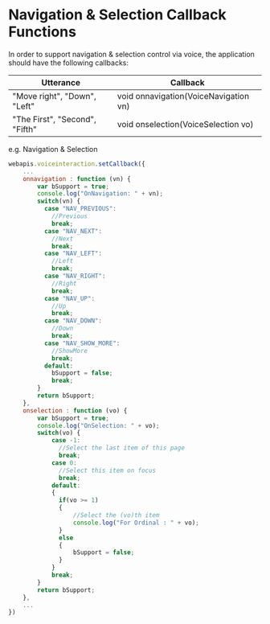# Navigation & Selection Callback Functions

In order to support navigation & selection control via voice, the application should have the following callbacks:

| Utterance | Callback |
| --------- | -------- |
| "Move right", "Down", "Left" | void onnavigation(VoiceNavigation vn) |
| "The First", "Second", "Fifth" | void onselection(VoiceSelection vo) |

e.g. Navigation & Selection

  ```javascript
  webapis.voiceinteraction.setCallback({
      ...
      onnavigation : function (vn) {
          var bSupport = true;
          console.log("OnNavigation: " + vn);
          switch(vn) {
            case "NAV_PREVIOUS":
              //Previous
              break;
            case "NAV_NEXT":
              //Next
              break;
            case "NAV_LEFT":
              //Left
              break;
            case "NAV_RIGHT":
              //Right
              break;
            case "NAV_UP":
              //Up
              break;
            case "NAV_DOWN":
              //Down
              break;
            case "NAV_SHOW_MORE":
              //ShowMore
              break;
            default:
              bSupport = false;
              break;
          }
          return bSupport;
      },
      onselection : function (vo) {
          var bSupport = true;
          console.log("OnSelection: " + vo);
          switch(vo) {
              case -1:
                //Select the last item of this page
                break;
              case 0:
                //Select this item on focus
                break;
              default:
              {
                if(vo >= 1)
                {
                    //Select the (vo)th item
                    console.log("For Ordinal : " + vo);
                }
                else
                {
                    bSupport = false;
                }
              }
              break;
          }
          return bSupport;
      },
      ...
  })
  ```
